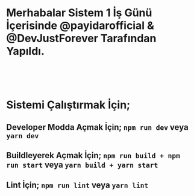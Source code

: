 # Merhabalar Sistem 1 İş Günü İçerisinde @payidarofficial & @DevJustForever Tarafından Yapıldı.
<br /><br /><br />
# Sistemi Çalıştırmak İçin;
## Developer Modda Açmak İçin; ``npm run dev`` veya ``yarn dev``
## Buildleyerek Açmak İçin; ``npm run build + npm run start`` veya ``yarn build + yarn start``
## Lint İçin; ``npm run lint`` veya ``yarn lint``
